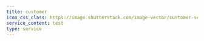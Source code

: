 ```yaml
---
title: customer
icon_css_class: https://image.shutterstock.com/image-vector/customer-service-icon-vector-illustration-260nw-1496386952.jpg
service_content: test
type: service
---
```

